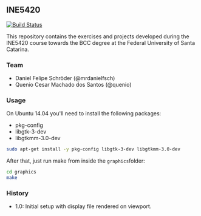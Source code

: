 ## INE5420

[![Build Status](https://travis-ci.org/quenio/INE5420.svg?branch=develop)](https://travis-ci.org/quenio/INE5420)

This repository contains the exercises and projects developed during the INE5420 course towards the BCC degree at the Federal University of Santa Catarina.

### Team

- Daniel Felipe Schröder (@mrdanielfsch)
- Quenio Cesar Machado dos Santos (@quenio)

### Usage

On Ubuntu 14.04 you'll need to install the following packages:
- pkg-config
- libgtk-3-dev
- libgtkmm-3.0-dev

```bash
sudo apt-get install -y pkg-config libgtk-3-dev libgtkmm-3.0-dev
```

After that, just run make from inside the ```graphics```folder:

```bash
cd graphics
make
```

### History

- 1.0: Initial setup with display file rendered on viewport.